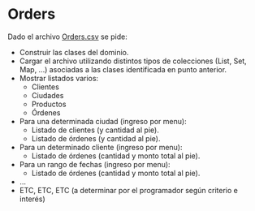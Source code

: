 # Orders

Dado el archivo [Orders.csv](Orders.csv) se pide:

- Construir las clases del dominio.
- Cargar el archivo utilizando distintos tipos de colecciones (List, Set, Map, ...) asociadas a las clases identificada en punto anterior.
- Mostrar listados varios:
  - Clientes
  - Ciudades
  - Productos
  - Órdenes
- Para una determinada ciudad (ingreso por menu):
  - Listado de clientes (y cantidad al pie).
  - Listado de órdenes (y cantidad al pie).
- Para un determinado cliente (ingreso por menu):
  - Listado de órdenes (cantidad y monto total al pie).
- Para un rango de fechas (ingreso por menu):
    - Listado de órdenes (cantidad y monto total al pie).
- ...
- ETC, ETC, ETC (a determinar por el programador según criterio e interés)
